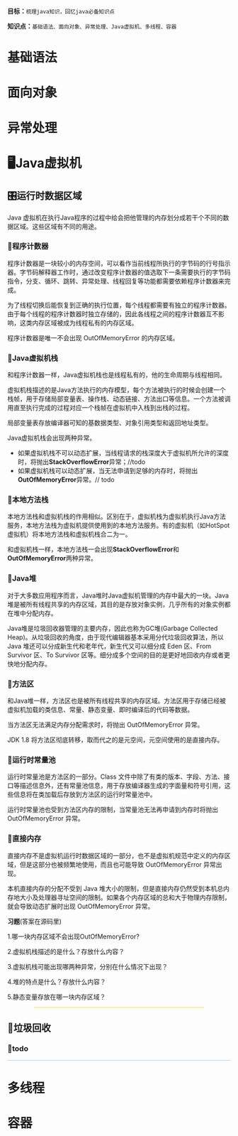 **目标：**`梳理java知识，回忆java必备知识点`

**知识点：**`基础语法、面向对象、异常处理、Java虚拟机、多线程、容器`

# **基础语法**



# **面向对象**



# **异常处理**



# **🖥️Java虚拟机**

## 🎛️运行时数据区域

Java 虚拟机在执行Java程序的过程中给会把他管理的内存划分成若干个不同的数据区域。这些区域有不同的用途。

### 🔹程序计数器

程序计数器是一块较小的内存空间，可以看作当前线程所执行的字节码的行号指示器。字节码解释器工作时，通过改变程序计数器的值选取下一条需要执行的字节码指令，分支、循环、跳转、异常处理、线程回复等功能都需要依赖程序计数器来完成。

为了线程切换后能恢复到正确的执行位置，每个线程都需要有独立的程序计数器。由于每个线程的程序计数器时独立存储的，因此各线程之间的程序计数器互不影响，这类内存区域被成为线程私有的内存区域。

程序计数器是唯一不会出现 OutOfMemoryError 的内存区域。

### 🔹Java虚拟机栈

和程序计数器一样，Java虚拟机栈也是线程私有的，他的生命周期与线程相同。

虚拟机栈描述的是Java方法执行的内存模型，每个方法被执行的时候会创建一个栈帧，用于存储局部变量表、操作栈、动态链接、方法出口等信息。一个方法被调用直至执行完成的过程对应一个栈帧在虚拟机中入栈到出栈的过程。

局部变量表存放编译器可知的基数据类型、对象引用类型和返回地址类型。

Java虚拟机栈会出现两种异常。

- 如果虚拟机栈不可以动态扩展，当线程请求的栈深度大于虚拟机所允许的深度时，将抛出**StackOverflowError**异常；//todo
- 如果虚拟机栈可以动态扩展，当无法申请到足够的内存时，将抛出 **OutOfMemoryError**异常。// todo 

### 🔹本地方法栈

本地方法栈和虚拟机栈的作用相似。区别在于，虚拟机栈为虚拟机执行Java方法服务，本地方法栈为虚拟机提供使用到的本地方法服务。有的虚拟机（如HotSpot虚拟机）将本地方法栈和虚拟机栈合二为一。

和虚拟机栈一样，本地方法栈一会出现**StackOverflowError**和**OutOfMemoryError**两种异常。

### 🔹Java堆

对于大多数应用程序而言，Java堆时Java虚拟机管理的内存中最大的一块。Java堆是被所有线程共享的内存区域，其目的是存放对象实例，几乎所有的对象实例都在堆中分配内存。

Java堆是垃圾回收器管理的主要内存，因此也称为GC堆(Garbage Collected Heap)。从垃圾回收的角度，由于现代编辑器基本采用分代垃圾回收算法，所以 Java 堆还可以分成新生代和老年代，新生代又可以细分成 Eden 区、From Survivor 区、To Survivor 区等。细分成多个空间的目的是更好地回收内存或者更快地分配内存。

### 🔹方法区

和Java堆一样，方法区也是被所有线程共享的内存区域。方法区用于存储已经被虚拟机加载的类信息、常量、静态变量、即时编译后的代码等数据。

当方法区无法满足内存分配需求时，将抛出 OutOfMemoryError 异常。

JDK 1.8 将方法区彻底转移，取而代之的是元空间，元空间使用的是直接内存。

### 🔹运行时常量池

运行时常量池是方法区的一部分。Class 文件中除了有类的版本、字段、方法、接口等描述信息外，还有常量池信息，用于存放编译器生成的字面量和符号引用，这些信息将在类加载后存放到方法区的运行时常量池中。

运行时常量池也受到方法区内存的限制，当常量池无法再申请到内存时将抛出 OutOfMemoryError 异常。

### **🔹直接内存**

直接内存不是虚拟机运行时数据区域的一部分，也不是虚拟机规范中定义的内存区域，但是这部分也被频繁地使用，而且也可能导致 OutOfMemoryError 异常出现。

本机直接内存的分配不受到 Java 堆大小的限制，但是直接内存仍然受到本机总内存地大小及处理器寻址空间的限制。如果各个内存区域的总和大于物理内存限制，就会导致动态扩展时出现 OutOfMemoryError 异常。



**习题**(答案在源码里)

<p alt="
程序计数器是唯一不会出现 OutOfMemoryError 的内存区域。
        ">1.哪一块内存区域不会出现OutOfMemoryError?</p>

<p alt="
虚拟机栈描述的是 Java 方法执行的内存模型。当一个方法被执行时会创建栈帧存入栈内，栈帧用于存储局部变量表、操作栈、动态链接、方法出口等信息。
        ">2.虚拟机栈描述的是什么？存放什么内容？</p>

<p alt="
虚拟机栈可能出现的两种异常是 StackOverflowError 和 OutOfMemoryError。
🔹如果虚拟机栈不可以动态扩展，当线程请求的栈深度大于虚拟机所允许的深度时，将抛出 StackOverflowError 异常；
🔹如果虚拟机栈可以动态扩展，当无法申请到足够的内存时，将抛出 OutOfMemoryError 异常。
        ">3.虚拟机栈可能出现哪两种异常，分别在什么情况下出现？</p>

<p alt="
堆是 Java 虚拟机管理的内存中最大的一块，其目的是存放对象实例，几乎所有的对象实例都在堆中分配内存。
        ">4.堆的特点是什么？存放什么内容？</p>

<p alt="
静态变量存放在方法区。
        ">5.静态变量存放在哪一块内存区域？</p>

<hr  style="background:#ffd04c;margin: 0 60px">

## 🚬垃圾回收

### 🐛todo

<hr style="background:#9cc6ff"></hr>

# **多线程**



# **容器**






